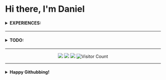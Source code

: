 # Hi there, I'm Daniel

<!-- <hr/> -->



<h4 ><details>
<summary><b>EXPERIENCES:</b></summary>
<br/>



<!-- 
★★★★★
★★★★☆
★★★☆☆
★★☆☆☆
★☆☆☆☆ 
☆☆☆☆☆ 
-->

<a href="https://github.com/anuraghazra/github-readme-stats">
  <img align="center" src="coding.gif" />
</a>
<a href="https://github.com/anuraghazra/convoychat">
  <img align="center" src="coding.gif" />
</a>

<img src="https://img.shields.io/badge/★★★☆☆-Git-F05032?logo=git&logoColor=ffffff&style=plastic" height="30"><br/>
<img src="https://img.shields.io/badge/★☆☆☆☆-HTML5-E34F26?logo=HTML5&logoColor=ffffff&style=plastic" height="30"><br/>
<img src="https://img.shields.io/badge/★★★☆☆-Java-F89917?logo=java&logoColor=ffffff&style=plastic" height="30"><br/>
<img src="https://img.shields.io/badge/★★★☆☆-GNU/Linux-FCC624?logo=linux&logoColor=ffffff&style=plastic" height="30"><br/>
<img src="https://img.shields.io/badge/★★☆☆☆-JavaScript-F7DF1E?logo=javascript&logoColor=ffffff&style=plastic" height="30"><br/>
<img src="https://img.shields.io/badge/★★★☆☆-Android-3DDC84?logo=android&logoColor=ffffff&style=plastic" height="30"><br/>
<img src="https://img.shields.io/badge/★★★★★-Googling-34A853?logo=google&logoColor=ffffff&style=plastic" height="30"><br/>
<img src="https://img.shields.io/badge/★★☆☆☆-Node.JS-339933?logo=node.js&logoColor=ffffff&style=plastic" height="30"><br/>
<img src="https://img.shields.io/badge/★★★☆☆-Vim-019733?logo=vim&logoColor=ffffff&style=plastic" height="30"><br/>
<img src="https://img.shields.io/badge/★★★★☆-Windows%2010-0078D6?logo=windows&logoColor=ffffff&style=plastic" height="30"><br/>
<img src="https://img.shields.io/badge/★★★☆☆-VS code-007ACC?logo=visual%20studio%20code&logoColor=ffffff&style=plastic" height="30"><br/>
<img src="https://img.shields.io/badge/★☆☆☆☆-CSS3-1572B6?logo=CSS3&logoColor=ffffff&style=plastic" height="30"><br/>
<img src="https://img.shields.io/badge/★★☆☆☆-Python-3776AB?logo=python&logoColor=ffffff&style=plastic" height="30"><br/>
<img src="https://img.shields.io/badge/★★☆☆☆-Unity-000000?logo=unity&logoColor=ffffff&style=plastic" height="30"><br/>


</details></h4>

<hr/>

<h4><details>
<summary><b>TODO: </b></summary>
  <br/>


<img src="https://img.shields.io/badge/☆☆☆☆☆-TensorFlow-FF6F00?logo=TensorFlow&logoColor=ffffff&style=plastic" height="30"><br/>
<img src="https://img.shields.io/badge/☆☆☆☆☆-MySQL-DD8A00?logo=mySQL&logoColor=ffffff&style=plastic" height="30"><br/>
<img src="https://img.shields.io/badge/☆☆☆☆☆-NumPy-F1C232?logo=NumPy&logoColor=ffffff&style=plastic" height="30"><br/>
<img src="https://img.shields.io/badge/☆☆☆☆☆-MongoDB-47A248?logo=MongoDB&logoColor=ffffff&style=plastic" height="30"><br/>
<img src="https://img.shields.io/badge/☆☆☆☆☆-Numba-00A3E0?logo=Numba&logoColor=ffffff&style=plastic" height="30"><br/>
<img src="https://img.shields.io/badge/☆☆☆☆☆-Azure-0089D6?logo=Microsoft%20Azure&logoColor=ffffff&style=plastic" height="30"><br/>
<img src="https://img.shields.io/badge/☆☆☆☆☆-TypeScript-2F74C0?logo=typescript&logoColor=ffffff&style=plastic" height="30"><br/>
<img src="https://img.shields.io/badge/☆☆☆☆☆-R-276DC3?logo=r&logoColor=ffffff&style=plastic" height="30"><br/>
<img src="https://img.shields.io/badge/☆☆☆☆☆-C++-00599C?logo=c%2B%2B&logoColor=ffffff&style=plastic" height="30"><br/>
<img src="https://img.shields.io/badge/☆☆☆☆☆-openCV-5C3EE8?logo=openCV&logoColor=ffffff&style=plastic" height="30"><br/>
<img src="https://img.shields.io/badge/☆☆☆☆☆-Kotlin-766DB2?logo=kotlin&logoColor=ffffff&style=plastic" height="30"><br/>
<img src="https://img.shields.io/badge/☆☆☆☆☆-C Sharp-9C73D6?logo=c%20sharp&logoColor=ffffff&style=plastic" height="30"><br/>

</details></h4>

<hr/>

<div align="center">
    <img  src='https://github-readme-stats.vercel.app/api?username=kingDaniel2004&count_private=true&show_icons=true&theme=onedark'>
    <img  src='https://github-readme-stats.vercel.app/api/top-langs/?username=kingDaniel2004&langs_count=8&theme=onedark'>
    <img  src='https://github-profile-trophy.vercel.app/?username=kingDaniel2004&theme=onedark&margin-w=1&no-bg=false'>
    <img src="https://profile-counter.glitch.me/kingDaniel2004/count.svg" alt="Visitor Count" />
</div>

<hr/>

<h4><details>

<summary><b>  Happy Githubbing! </b></summary>
<div align="center">
    <img  src='tenor.gif'>
</div>

</details></h4>

<!-- random joke generator -->
<!-- ![Jokes Card](https://readme-jokes.vercel.app/api) -->
